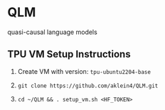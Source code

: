 # QLM
quasi-causal language models


## TPU VM Setup Instructions

1. Create VM with version: `tpu-ubuntu2204-base`

2. `git clone https://github.com/aklein4/QLM.git`

3. `cd ~/QLM && . setup_vm.sh <HF_TOKEN>`